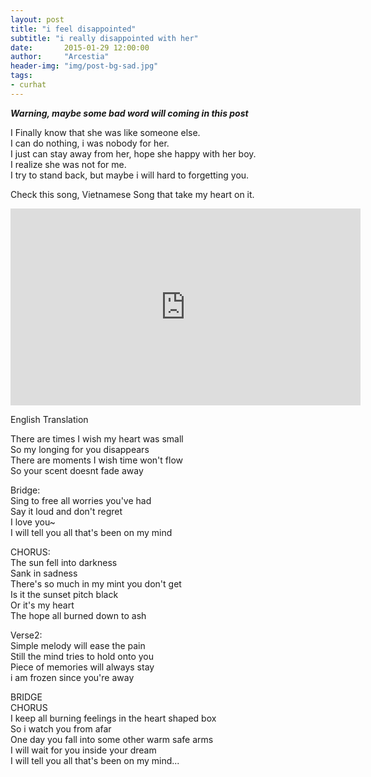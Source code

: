 ```yaml
---
layout: post
title: "i feel disappointed"
subtitle: "i really disappointed with her"
date:       2015-01-29 12:00:00
author:     "Arcestia"
header-img: "img/post-bg-sad.jpg"
tags:
- curhat
---
```

***Warning, maybe some bad word will coming in this post***

I Finally know that she was like someone else. <br>
I can do nothing, i was nobody for her. <br>
I just can stay away from her, hope she happy with her boy. <br>
I realize she was not for me. <br>
I try to stand back, but maybe i will hard to forgetting you. <br>

Check this song, Vietnamese Song that take my heart on it.

<iframe width="560" height="315" src="https://www.youtube-nocookie.com/embed/HzLYxorwFKI" frameborder="0" allowfullscreen></iframe>

English Translation

There are times I wish my heart was small <br>
So my longing for you disappears <br>
There are moments I wish time won't flow <br>
So your scent doesnt fade away

Bridge: <br>
Sing to free all worries you've had <br>
Say it loud and don't regret <br>
I love you~ <br>
I will tell you all that's been on my mind

CHORUS: <br>
The sun fell into darkness <br>
Sank in sadness <br>
There's so much in my mint you don't get <br>
Is it the sunset pitch black <br>
Or it's my heart <br>
The hope all burned down to ash

Verse2: <br>
Simple melody will ease the pain <br>
Still the mind tries to hold onto you <br>
Piece of memories will always stay <br>
i am frozen since you're away

BRIDGE <br>
CHORUS <br>
I keep all burning feelings in the heart shaped box <br>
So i watch you from afar <br>
One day you fall into some other warm safe arms <br>
I will wait for you inside your dream <br>
I will tell you all that's been on my mind...
